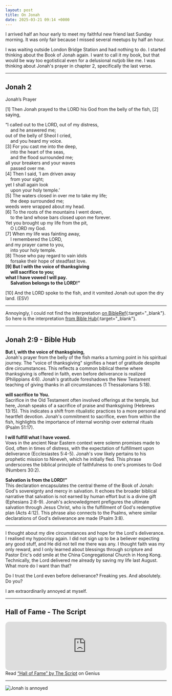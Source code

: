 ```yaml
---
layout: post
title: On Jonah
date: 2025-03-21 09:14 +0000
---
```


I arrived half an hour early to meet my faithful new friend last Sunday morning. It was only fair because I missed several meetups by half an hour.

I was waiting outside London Bridge Station and had nothing to do. I started thinking about the Book of Jonah again. I want to call it my book, but that would be way too egotistical even for a delusional nutjob like me. I was thinking about Jonah's prayer in chapter 2, specifically the last verse.

---

## Jonah 2

Jonah’s Prayer

[1] Then Jonah prayed to the LORD his God from the belly of the fish, [2] saying,

 “I called out to the LORD, out of my distress,  
  &nbsp;&nbsp;&nbsp;&nbsp;and he answered me;  
 out of the belly of Sheol I cried,  
  &nbsp;&nbsp;&nbsp;&nbsp;and you heard my voice.  
 [3] For you cast me into the deep,  
  &nbsp;&nbsp;&nbsp;&nbsp;into the heart of the seas,  
  &nbsp;&nbsp;&nbsp;&nbsp;and the flood surrounded me;  
 all your breakers and your waves  
  &nbsp;&nbsp;&nbsp;&nbsp;passed over me.  
 [4] Then I said, ‘I am driven away  
  &nbsp;&nbsp;&nbsp;&nbsp;from your sight;  
 yet I shall again look  
  &nbsp;&nbsp;&nbsp;&nbsp;upon your holy temple.’  
 [5] The waters closed in over me to take my life;  
  &nbsp;&nbsp;&nbsp;&nbsp;the deep surrounded me;  
 weeds were wrapped about my head.  
 [6] To the roots of the mountains I went down,  
  &nbsp;&nbsp;&nbsp;&nbsp;to the land whose bars closed upon me forever.  
 Yet you brought up my life from the pit,  
  &nbsp;&nbsp;&nbsp;&nbsp;O LORD my God.  
 [7] When my life was fainting away,  
  &nbsp;&nbsp;&nbsp;&nbsp;I remembered the LORD,  
 and my prayer came to you,  
  &nbsp;&nbsp;&nbsp;&nbsp;into your holy temple.  
 [8] Those who pay regard to vain idols  
  &nbsp;&nbsp;&nbsp;&nbsp;forsake their hope of steadfast love.  
 **[9] But I with the voice of thanksgiving**  
  &nbsp;&nbsp;&nbsp;&nbsp;**will sacrifice to you;**  
 **what I have vowed I will pay.**  
  &nbsp;&nbsp;&nbsp;&nbsp;**Salvation belongs to the LORD!”**  

 [10] And the LORD spoke to the fish, and it vomited Jonah out upon the dry land. (ESV)

---

Annoyingly, I could not find the interpretation [on BibleRef](https://www.bibleref.com/Jonah/2/Jonah-2-9.html){:target="_blank"}. So here is the interpretation [from Bible Hub](https://biblehub.com/jonah/2-9.htm#:~:text=Book%C2%A0%E2%97%A6%C2%A0Chapter-,But%20I%2C%20with%20the%20voice%20of%20thanksgiving%2C,-Jonah%27s%20prayer%20from){:target="_blank"}.

---

## Jonah 2:9 - Bible Hub

**But I, with the voice of thanksgiving,**  
Jonah's prayer from the belly of the fish marks a turning point in his spiritual journey. The "voice of thanksgiving" signifies a heart of gratitude despite dire circumstances. This reflects a common biblical theme where thanksgiving is offered in faith, even before deliverance is realized (Philippians 4:6). Jonah's gratitude foreshadows the New Testament teaching of giving thanks in all circumstances (1 Thessalonians 5:18).

**will sacrifice to You.**  
Sacrifice in the Old Testament often involved offerings at the temple, but here, Jonah speaks of a sacrifice of praise and thanksgiving (Hebrews 13:15). This indicates a shift from ritualistic practices to a more personal and heartfelt devotion. Jonah's commitment to sacrifice, even from within the fish, highlights the importance of internal worship over external rituals (Psalm 51:17).

**I will fulfill what I have vowed.**  
Vows in the ancient Near Eastern context were solemn promises made to God, often in times of distress, with the expectation of fulfillment upon deliverance (Ecclesiastes 5:4-5). Jonah's vow likely pertains to his prophetic mission to Nineveh, which he initially fled. This phrase underscores the biblical principle of faithfulness to one's promises to God (Numbers 30:2).

**Salvation is from the LORD!”**  
This declaration encapsulates the central theme of the Book of Jonah: God's sovereignty and mercy in salvation. It echoes the broader biblical narrative that salvation is not earned by human effort but is a divine gift (Ephesians 2:8-9). Jonah's acknowledgment prefigures the ultimate salvation through Jesus Christ, who is the fulfillment of God's redemptive plan (Acts 4:12). This phrase also connects to the Psalms, where similar declarations of God's deliverance are made (Psalm 3:8).

---

I thought about my dire circumstances and hope for the Lord's deliverance. I realised my hypocrisy again. I did not sign up to be a believer expecting any good stuff, and He did not tell me there was any. I thought faith was my only reward, and I only learned about blessings through scripture and Pastor Eric's odd smile at the China Congregational Church in Hong Kong. Technically, the Lord delivered me already by saving my life last August. What more do I want than that?

Do I trust the Lord even before deliverance? Freaking yes. And absolutely. Do you?

I am extraordinarily annoyed at myself.

---

## Hall of Fame - The Script

<iframe style="border-radius:12px" src="https://open.spotify.com/embed/track/7wMq5n8mYSKlQIGECKUgTX?utm_source=generator&theme=0" width="100%" height="152" frameBorder="0" allowfullscreen="" allow="autoplay; clipboard-write; encrypted-media; fullscreen; picture-in-picture" loading="lazy"></iframe>

<div id='rg_embed_link_88207' class='rg_embed_link' data-song-id='88207'>Read <a href='https://genius.com/The-script-hall-of-fame-lyrics'>“Hall of Fame” by The Script</a> on Genius</div> <script crossorigin src='https://genius.com/songs/88207/embed.js'></script>

---

![Jonah is annoyed](/jonah_is_annoyed.webp)
